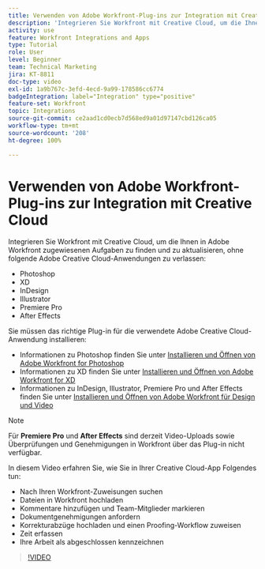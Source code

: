 ```yaml
---
title: Verwenden von Adobe Workfront-Plug-ins zur Integration mit Creative Cloud
description: 'Integrieren Sie Workfront mit Creative Cloud, um die Ihnen in Adobe Workfront zugewiesenen Aufgaben zu finden und zu aktualisieren, ohne die folgende Creative Cloud-Anwendungen zu verlassen: Photoshop, XD, InDesign, Illustrator, Premiere Pro und After Effects'
activity: use
feature: Workfront Integrations and Apps
type: Tutorial
role: User
level: Beginner
team: Technical Marketing
jira: KT-8811
doc-type: video
exl-id: 1a9b767c-3efd-4ecd-9a99-178586cc6774
badgeIntegration: label="Integration" type="positive"
feature-set: Workfront
topic: Integrations
source-git-commit: ce2aad1cd0ecb7d568ed9a01d97147cbd126ca05
workflow-type: tm+mt
source-wordcount: '208'
ht-degree: 100%

---
```


# Verwenden von Adobe Workfront-Plug-ins zur Integration mit Creative Cloud

Integrieren Sie Workfront mit Creative Cloud, um die Ihnen in Adobe Workfront zugewiesenen Aufgaben zu finden und zu aktualisieren, ohne folgende Adobe Creative Cloud-Anwendungen zu verlassen:

* Photoshop
* XD
* InDesign
* Illustrator
* Premiere Pro
* After Effects

Sie müssen das richtige Plug-in für die verwendete Adobe Creative Cloud-Anwendung installieren:

* Informationen zu Photoshop finden Sie unter [Installieren und Öffnen von Adobe Workfront for Photoshop](https://experienceleague.adobe.com/docs/workfront/using/adobe-workfront-integrations/workfront-for-creative-cloud/install-wf-cc/wf-cc-install-ps.html?lang=de)
* Informationen zu XD finden Sie unter [Installieren und Öffnen von Adobe Workfront for XD](https://experienceleague.adobe.com/docs/workfront/using/adobe-workfront-integrations/workfront-for-creative-cloud/install-wf-cc/wf-adobe-xd-install.html?lang=de)
* Informationen zu InDesign, Illustrator, Premiere Pro und After Effects finden Sie unter [Installieren und Öffnen von Adobe Workfront für Design und Video](https://experienceleague.adobe.com/docs/workfront/using/adobe-workfront-integrations/workfront-for-creative-cloud/install-wf-cc/wf-install-cc.html?lang=de)

>[!NOTE]
>
>Für **Premiere Pro** und **After Effects** sind derzeit Video-Uploads sowie Überprüfungen und Genehmigungen in Workfront über das Plug-in nicht verfügbar.


In diesem Video erfahren Sie, wie Sie in Ihrer Creative Cloud-App Folgendes tun:

* Nach Ihren Workfront-Zuweisungen suchen
* Dateien in Workfront hochladen
* Kommentare hinzufügen und Team-Mitglieder markieren
* Dokumentgenehmigungen anfordern
* Korrekturabzüge hochladen und einen Proofing-Workflow zuweisen
* Zeit erfassen
* Ihre Arbeit als abgeschlossen kennzeichnen

>[!VIDEO](https://video.tv.adobe.com/v/3415452/?quality=12&learn=on)
